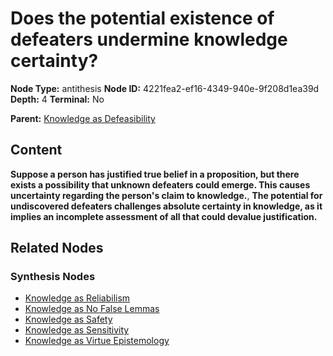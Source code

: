 # Does the potential existence of defeaters undermine knowledge certainty?

**Node Type:** antithesis
**Node ID:** 4221fea2-ef16-4349-940e-9f208d1ea39d
**Depth:** 4
**Terminal:** No

**Parent:** [Knowledge as Defeasibility](knowledge-as-defeasibility-synthesis-8fec49f4-3796-431b-8f52-f27400a645b7.md)

## Content

**Suppose a person has justified true belief in a proposition, but there exists a possibility that unknown defeaters could emerge. This causes uncertainty regarding the person's claim to knowledge.**, **The potential for undiscovered defeaters challenges absolute certainty in knowledge, as it implies an incomplete assessment of all that could devalue justification.**

## Related Nodes

### Synthesis Nodes

- [Knowledge as Reliabilism](knowledge-as-reliabilism-synthesis-9c969c62-4119-409f-9648-6cfa3e16c707.md)
- [Knowledge as No False Lemmas](knowledge-as-no-false-lemmas-synthesis-836173d9-e801-4316-9c36-8f069bd7d98f.md)
- [Knowledge as Safety](knowledge-as-safety-synthesis-44509d77-154a-4dd5-8796-2eb3089d91db.md)
- [Knowledge as Sensitivity](knowledge-as-sensitivity-synthesis-1df1e1a4-6ed3-458d-95b7-1bc62464b9a5.md)
- [Knowledge as Virtue Epistemology](knowledge-as-virtue-epistemology-synthesis-aace0744-b00c-4f47-899d-d9fc1c1364dd.md)

